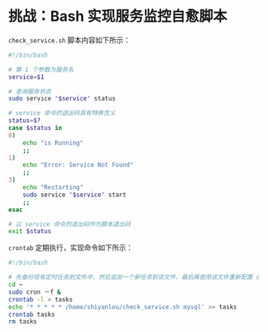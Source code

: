 # 挑战：Bash 实现服务监控自愈脚本

`check_service.sh` 脚本内容如下所示：

```bash
#!/bin/bash

# 第 1 个参数为服务名
service=$1

# 查询服务状态
sudo service "$service" status

# service 命令的退出码具有特殊含义
status=$?
case $status in
0)
	echo "is Running"
	;;
1)
	echo "Error: Service Not Found"
	;;
3)
	echo "Restarting"
	sudo service "$service" start
	;;
esac

# 以 service 命令的退出码作为脚本退出码
exit $status
```

`crontab` 定期执行，实现命令如下所示：

```bash
#!/bin/bash

# 先备份现有定时任务到文件中，然后追加一个新任务到该文件，最后再使用该文件重新配置 crontab
cd ~ 
sudo cron －f &
crontab -l > tasks
echo '* * * * * /home/shiyanlou/check_service.sh mysql' >> tasks
crontab tasks
rm tasks
```
